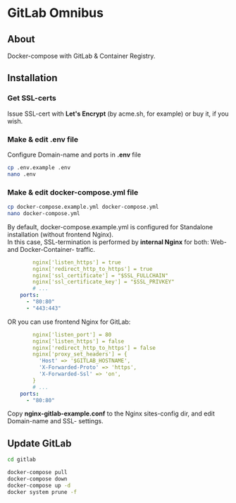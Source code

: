 # GitLab Omnibus

## About
Docker-compose with GitLab & Container Registry.

## Installation

### Get SSL-certs
Issue SSL-cert with **Let's Encrypt** (by acme.sh, for example) or buy it, if you wish. 

### Make & edit .env file
Configure Domain-name and ports in **.env** file
```bash
cp .env.example .env
nano .env
```

### Make & edit docker-compose.yml file
```bash
cp docker-compose.example.yml docker-compose.yml
nano docker-compose.yml
```
By default, docker-compose.example.yml is configured for Standalone installation (without frontend Nginx).   
In this case, SSL-termination is performed by **internal Nginx** for both: Web- and Docker-Container- traffic.
```yaml
        nginx['listen_https'] = true
        nginx['redirect_http_to_https'] = true
        nginx['ssl_certificate'] = "$SSL_FULLCHAIN"
        nginx['ssl_certificate_key'] = "$SSL_PRIVKEY"
        # ...
    ports:
      - "80:80"
      - "443:443"
```

OR you can use frontend Nginx for GitLab:
```yaml
        nginx['listen_port'] = 80
        nginx['listen_https'] = false
        nginx['redirect_http_to_https'] = false
        nginx['proxy_set_headers'] = {
          'Host' => '$GITLAB_HOSTNAME',
          'X-Forwarded-Proto' => 'https',
          'X-Forwarded-Ssl' => 'on',
        }
        # ...
    ports:
      - "80:80"
```
Copy **nginx-gitlab-example.conf** to the Nginx sites-config dir, and edit Domain-name and SSL- settings. 

## Update GitLab 
```bash
cd gitlab

docker-compose pull
docker-compose down
docker-compose up -d
docker system prune -f
```
